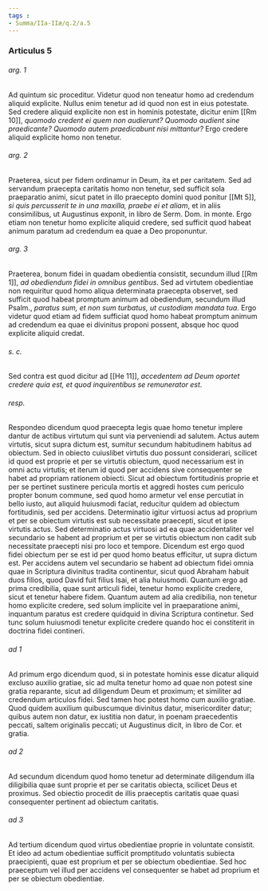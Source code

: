```yaml
---
tags : 
- Summa/IIa-IIæ/q.2/a.5
---
```


### Articulus 5

###### arg. 1
Ad quintum sic proceditur. Videtur quod non teneatur homo ad credendum aliquid explicite. Nullus enim tenetur ad id quod non est in eius potestate. Sed credere aliquid explicite non est in hominis potestate, dicitur enim [[Rm 10]], *quomodo credent ei quem non audierunt? Quomodo audient sine praedicante? Quomodo autem praedicabunt nisi mittantur?* Ergo credere aliquid explicite homo non tenetur.

###### arg. 2
Praeterea, sicut per fidem ordinamur in Deum, ita et per caritatem. Sed ad servandum praecepta caritatis homo non tenetur, sed sufficit sola praeparatio animi, sicut patet in illo praecepto domini quod ponitur [[Mt 5]], *si quis percusserit te in una maxilla, praebe ei et aliam*, et in aliis consimilibus, ut Augustinus exponit, in libro de Serm. Dom. in monte. Ergo etiam non tenetur homo explicite aliquid credere, sed sufficit quod habeat animum paratum ad credendum ea quae a Deo proponuntur.

###### arg. 3
Praeterea, bonum fidei in quadam obedientia consistit, secundum illud [[Rm 1]], *ad obediendum fidei in omnibus gentibus*. Sed ad virtutem obedientiae non requiritur quod homo aliqua determinata praecepta observet, sed sufficit quod habeat promptum animum ad obediendum, secundum illud Psalm., *paratus sum, et non sum turbatus, ut custodiam mandata tua*. Ergo videtur quod etiam ad fidem sufficiat quod homo habeat promptum animum ad credendum ea quae ei divinitus proponi possent, absque hoc quod explicite aliquid credat.

###### s. c.
Sed contra est quod dicitur ad [[He 11]], *accedentem ad Deum oportet credere quia est, et quod inquirentibus se remunerator est*.

###### resp.
Respondeo dicendum quod praecepta legis quae homo tenetur implere dantur de actibus virtutum qui sunt via perveniendi ad salutem. Actus autem virtutis, sicut supra dictum est, sumitur secundum habitudinem habitus ad obiectum. Sed in obiecto cuiuslibet virtutis duo possunt considerari, scilicet id quod est proprie et per se virtutis obiectum, quod necessarium est in omni actu virtutis; et iterum id quod per accidens sive consequenter se habet ad propriam rationem obiecti. Sicut ad obiectum fortitudinis proprie et per se pertinet sustinere pericula mortis et aggredi hostes cum periculo propter bonum commune, sed quod homo armetur vel ense percutiat in bello iusto, aut aliquid huiusmodi faciat, reducitur quidem ad obiectum fortitudinis, sed per accidens. Determinatio igitur virtuosi actus ad proprium et per se obiectum virtutis est sub necessitate praecepti, sicut et ipse virtutis actus. Sed determinatio actus virtuosi ad ea quae accidentaliter vel secundario se habent ad proprium et per se virtutis obiectum non cadit sub necessitate praecepti nisi pro loco et tempore. Dicendum est ergo quod fidei obiectum per se est id per quod homo beatus efficitur, ut supra dictum est. Per accidens autem vel secundario se habent ad obiectum fidei omnia quae in Scriptura divinitus tradita continentur, sicut quod Abraham habuit duos filios, quod David fuit filius Isai, et alia huiusmodi. Quantum ergo ad prima credibilia, quae sunt articuli fidei, tenetur homo explicite credere, sicut et tenetur habere fidem. Quantum autem ad alia credibilia, non tenetur homo explicite credere, sed solum implicite vel in praeparatione animi, inquantum paratus est credere quidquid in divina Scriptura continetur. Sed tunc solum huiusmodi tenetur explicite credere quando hoc ei constiterit in doctrina fidei contineri.

###### ad 1
Ad primum ergo dicendum quod, si in potestate hominis esse dicatur aliquid excluso auxilio gratiae, sic ad multa tenetur homo ad quae non potest sine gratia reparante, sicut ad diligendum Deum et proximum; et similiter ad credendum articulos fidei. Sed tamen hoc potest homo cum auxilio gratiae. Quod quidem auxilium quibuscumque divinitus datur, misericorditer datur; quibus autem non datur, ex iustitia non datur, in poenam praecedentis peccati, saltem originalis peccati; ut Augustinus dicit, in libro de Cor. et gratia.

###### ad 2
Ad secundum dicendum quod homo tenetur ad determinate diligendum illa diligibilia quae sunt proprie et per se caritatis obiecta, scilicet Deus et proximus. Sed obiectio procedit de illis praeceptis caritatis quae quasi consequenter pertinent ad obiectum caritatis.

###### ad 3
Ad tertium dicendum quod virtus obedientiae proprie in voluntate consistit. Et ideo ad actum obedientiae sufficit promptitudo voluntatis subiecta praecipienti, quae est proprium et per se obiectum obedientiae. Sed hoc praeceptum vel illud per accidens vel consequenter se habet ad proprium et per se obiectum obedientiae.

